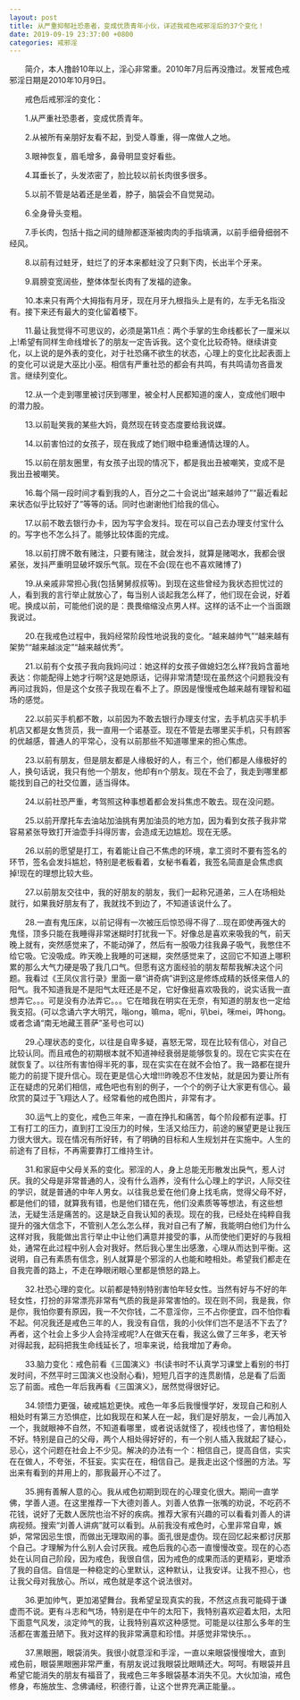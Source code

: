 ```yaml
---
layout: post
title: 从严重抑郁社恐患者，变成优质青年小伙，详述我戒色戒邪淫后的37个变化！
date: 2019-09-19 23:37:00 +0800
categories: 戒邪淫
---
```


　　简介，本人撸龄10年以上，淫心非常重。2010年7月后再没撸过。发誓戒色戒邪淫日期是2010年10月9日。
　　戒色后戒邪淫的变化：
　　1.从严重社恐患者，变成优质青年。
　　2.从被所有亲朋好友看不起，到受人尊重，得一席做人之地。
　　3.眼神恢复，眉毛增多，鼻骨明显变好看些。
　　4.耳垂长了，头发浓密了，脸比较以前长肉很多很多。
　　5.以前不管是站着还是坐着，脖子，脑袋会不自觉晃动。
　　6.全身骨头变粗。
　　7.手长肉，包括十指之间的缝隙都逐渐被肉肉的手指填满，以前手细骨细弱不经风。
　　8.以前有过蛀牙，蛀烂了的牙本来都蛀没了只剩下肉，长出半个牙来。
　　9.肩膀变宽阔些，整体体型长肉有了发福的迹象。
　　10.本来只有两个大拇指有月牙，现在月牙九根指头上是有的，左手无名指没有。接下来还有最大的变化留着楼下。
　　11.最让我觉得不可思议的，必须是第11点：两个手掌的生命线都长了一厘米以上!希望有同样生命线增长了的朋友一定告诉我。这个变化比较奇特。继续讲变化，以上说的是外表的变化，对于社恐痛不欲生的状态，心理上的变化比起表面上的变化可以说是大巫比小巫。相信有严重社恐的都会有共鸣，有共鸣请勿吝啬发言。继续列变化。
　　12.从一个走到哪里被讨厌到哪里，被全村人民都知道的废人，变成他们眼中的潜力股。
　　13.以前耻笑我的某些大妈，竟然现在转变态度要给我说媒。
　　14.以前害怕过的女孩子，现在我成了她们眼中稳重通情达理的人。
　　15.以前在朋友圈里，有女孩子出现的情况下，都是我出丑被嘲笑，变成不是我出丑被嘲笑。
　　16.每个隔一段时间才看到我的人，百分之二十会说出“越来越帅了”“最近看起来状态似乎比较好了”等等的话。同时也谢谢他们给我的信心。
　　17.以前不敢去银行办卡，因为写字会发抖。现在可以自己去办理支付宝什么的。写字也不怎么抖了。能够比较体面的完成。
　　18.以前打牌不敢有赌注，只要有赌注，就会发抖，就算是赌喝水，我都会很紧张，发抖严重明显破坏娱乐气氛。现在不会(现在也不喜欢赌博了)
　　19.从亲戚非常担心我(包括舅舅叔叔等)。到现在这些曾经为我状态担忧过的人，看到我的言行举止就放心了，每当别人谈起我怎么样了，他们现在会说，好着呢。换成以前，可能他们说的是：畏畏缩缩没点男人样。这样的话不止一个当面跟我说过。
　　20.在我戒色过程中，我妈经常阶段性地说我的变化。“越来越帅气”“越来越有架势”“越来越淡定”“越来越优秀”。
　　21.以前有个女孩子我向我妈问过：她这样的女孩子做媳妇怎么样?我妈含蓄地表达：你能配得上她才行啊?这是她原话，记得非常清楚!现在虽然这个问题我没有再问过我妈，但是这个女孩子我现在看不上了。原因是慢慢戒色越来越有理智和磁场的感觉。
　　22.以前买手机都不敢，以前因为不敢去银行办理支付宝，去手机店买手机手机店又都是女售货员，我一直用一个诺基亚。现在不管是去哪里买手机，只有顾客的优越感，普通人的平常心，没有以前那些不知道哪里来的担心焦虑。
　　23.以前有朋友，但是朋友都是人缘极好的人，有三个，他们都是人缘极好的人，换句话说，我只有他一个朋友，他却有n个朋友。现在不会了，我走到哪里都能找到自己的社交位置，适当得体。
　　24.以前社恐严重，考驾照这种事想着都会发抖焦虑不敢去。现在没问题。
　　25.以前开摩托车去油站加油挑有男加油员的地方加，因为看到女孩子我非常容易紧张导致打开油壶手抖得厉害，会造成无边尴尬。现在无感。
　　26.以前的愿望是打工，有着能让自己不焦虑的环境，拿工资时不要有签名的环节，签名会发抖尴尬，特别是老板看着，女秘书看着，我签名简直是会焦虑疯掉!现在的理想比较大些。
　　27.以前朋友交往中，我的好朋友的朋友，我们一起称兄道弟，三人在场相处就行，如果我好朋友有了，我就找不到边了，不知道该说什么了。
　　28.一直有鬼压床，以前记得有一次被压后惊恐得不得了...现在即使再强大的鬼怪，顶多只能在我睡得非常迷糊时打扰我一下。好像总是喜欢来吸我的气，前天晚上就有，突然感觉来了，不能动弹了，然后有一股吸力往我鼻子吸气，我憋住不给它吸。它没吸成。昨天晚上我睡的可迷糊，突然感觉来了，这回它不知道上哪积累的那么大气力硬是吸了我几口气。但愿有这方面经验的朋友帮帮我解决这个问题。我看过《王凤仪言行录》里面一章“讲奇病”讲到这是修炼成精的妖怪来借人的阳气。我不知道我是不是阳气太旺还是不足，它好像挺喜欢吸我的，说实话我一直想弄它。。。可是没有办法弄它。。。它在暗我在明实在无奈，有知道的朋友也一定给我支招。(可以念诵六字大明咒，嗡ong，嘛ma，呢ni，叭bei，咪mei，吽hong。或者念诵“南无地藏王菩萨”圣号也可以)
　　29.心理状态的变化，以往是自卑多疑，喜怒无常，现在比较有信心，对自己比较认同。而且戒色的初期根本就不知道神经衰弱是能够恢复的。现在它实实在在就恢复了。以往所有害怕得半死的事，现在实实在在就不会怕了。我一路都在提升能力的前提下提升信心。现在更是信心大增!!!昨晚忍不住发帖，就是因为要让所有正在疑虑的兄弟们相信，戒色吧也有别的例子，一个个的例子让大家更有信心。最欣赏的莫过于飞翔达人了。经常看他的戒色图片，非常有才。
　　30.运气上的变化，戒色三年来，一直在挣扎和痛苦，每个阶段都有逆事。打工有打工的压力，直到打工没压力的时候，生活又给压力，前途的展望更是让我压力很大很大。现在情况有所好转，有了明确的目标和人生规划并在实施中。人生的前途有了目标，不再需要靠打工维持生计。
　　31.和家庭中父母关系的变化。邪淫的人，身上总能无形散发出戾气，惹人讨厌。我的父母是非常普通的人，没有什么涵养，没有什么心理上的学识，人际交往的学识，就是普通的中年人男女。以往我总爱在他们身上找毛病，觉得父母不好，都是他们的错，就算我有错，也是他们错在先，他们没素质等等想法，有这些想法，无疑生活是痛苦的。这是缺乏自我认知的表现。现在的我，已经处在纯粹自我提升的强大信念下，不管别人怎么怎么样，我对自己有了解，我能明白他们为什么这样对我，我能做出言行举止中让他们满意并接受的事，从而使他们更好的与我相处，通常在此过程中别人会对我好。然后我心里生出感激，心理从而达到平衡。这说明，自己有素质有信念，别人就算是个邪淫的人也能和睦相处。希望我们都走在自我完善的路上，不走在睁眼闭眼心里都是愤怒的路上。
　　32.社恐心理的变化。以前都是特别特别害怕年轻女性。当然有好与不好的年轻女性，打扮的非常漂亮非常有气质的我是非常害怕的。现在则不同，我是我，你是你，我怕你要有原因，我一不欠你钱，二不意淫你，三不占你便宜，四不怕你看不起。何况我还是戒色三年的人，我没有自信，我的小伙伴们岂不是活不下去了?再者，这个社会上多少人会持淫戒呢?人在做天在看，我这么做了三年多，老天爷对得起我，起码把我生命线延长了，坦率来说，给我增加了寿命。
　　33.脑力变化：戒色前看《三国演义》书(读书时不认真学习课堂上看别的书打发时间，不然平时三国演义也没耐心看)，短短几百字的连贯剧情，总是看了后面忘了前面。戒色一年后我再看《三国演义》，居然觉得很好记。
　　34.领悟力更强，破戒尴尬更快。戒色一年多后我慢慢学好，发现自己和别人相处时有第三方恐惧症，比如我现在和某人在一起，我们是好朋友，一会儿再加入一个，我就眼神不自然，不知道看哪里，或者说话就怪了，视线也怪了，害怕相处不好。特别是自己的父母，两个人相处得好好的，有一个别人插入我就起了疑心，忌心，这个问题在社会上不少见。解决的办法有一个：相信自己，提高自信，实实在在做人，不夸张，不狂妄。实实在在，相信自己。是我走出这个怪圈的方法。写出来有看到的并用上的，那我最开心不过了。
　　35.拥有善解人意的心。我从戒色初期到现在的心理变化很大。期间一直学佛，学善人道。在这里推荐一下大德刘善人。刘善人依靠一张嘴的劝说，不吃药不花钱，说好了无数人医院也治不好的疾病。推荐大家有兴趣的可以看看刘善人的讲病视频。搜索“刘善人讲病”就可以看到。从前我没有戒色时，心里非常自卑，嫉妒，常常因忌生恨，而做出无理取闹的事。面孔很是虚伪。现在回忆起来都讨厌那个自己。才理解为什么别人会讨厌我。戒色后我的心态一直慢慢改变。现在的心态处在认同自己阶段，因为戒色，我很自信，因为戒色的成果而活的更精彩，更增添了我的自信。自信是一种稳定的心里默认，这种默认，让我安详。让我不担心，也让我父母对我放心。所以，戒色就是孝这个说法很对。
　　36.更加帅气，更加渴望舞台。我希望呈现真实的我，不然这点我可能碍于谦虚而不说。更有斗志和气场，特别是在中午的太阳下，我特别喜欢迎着太阳，太阳下面意气风发，淡定帅气的我，让我特别喜欢这种感觉。可能是以往那么多年的生活都在害羞丑陋下。我对这样的我非常满意和珍惜。并感觉非常快乐。。
　　37.黑眼圈，眼袋消失。我很小就意淫和手淫，一直以来眼袋慢慢增大，直到戒色前，眼袋黑眼圈非常严重，有朋友说过我眼袋比眼睛还大。呵呵。有眼袋并且希望它能消失的朋友有福音了，我戒色三年多眼袋基本消失不见。大伙加油，戒色修身，布施放生、念佛诵经，积德行善，让这个世界充满正能量。。